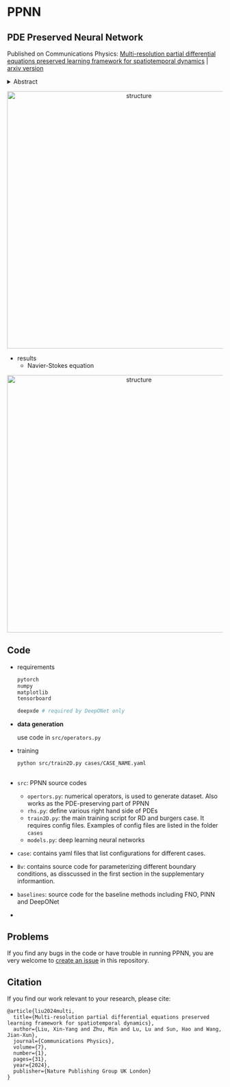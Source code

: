 # PPNN
## PDE Preserved Neural Network

Published on Communications Physics: [Multi-resolution partial differential equations preserved learning framework for spatiotemporal dynamics](https://www.nature.com/articles/s42005-024-01521-z) | [arxiv version](https://arxiv.org/pdf/2205.03990.pdf)
<details>
<summary>Abstract</summary>

Traditional data-driven deep learning models often struggle with high training costs, error accumulation, and poor generalizability in complex physical processes. Physics-informed deep learning (PiDL) addresses these challenges by incorporating physical principles into the model. Most PiDL approaches regularize training by embedding governing equations into the loss function, yet this depends heavily on extensive hyperparameter tuning to weigh each loss term. To this end, we propose to leverage physics prior knowledge by “baking” the discretized governing equations into the neural network architecture via the connection between the partial differential
equations (PDE) operators and network structures, resulting in a PDE-preserved neural network (PPNN). This method, embedding discretized PDEs through convolutional residual networks in a multi-resolution setting, largely improves the generalizability and long-term prediction accuracy, outperforming conventional black-box models. The effectiveness and merit of the proposed methods have been demonstrated across various spatiotemporal dynamical systems governed by spatiotemporal PDEs, including reaction-diffusion, Burgers’, and Navier-Stokes equations.
</details>

<p align="center"><img src="docs/demo/PDE_preserved_schematic.png" alt="structure" align="center" width="600px"></p>

* results
    * Navier-Stokes equation 
<p align="center"><img src="docs/demo/ns.gif" alt="structure" align="center" width="600px"></p>



## Code
* requirements
   ```bash
   pytorch
   numpy
   matplotlib
   tensorboard

   deepxde # required by DeepONet only
   ```
* **data generation**
  
   use code in `src/operators.py`
* training
   ```bash
   python src/train2D.py cases/CASE_NAME.yaml
   ```
##
* `src`: PPNN source codes
    * `opertors.py`: numerical operators, is used to generate dataset. Also works as the PDE-preserving part of PPNN
    * `rhs.py`: define various right hand side of PDEs
    * `train2D.py`: the main training script for RD and burgers case. It requires config files. Examples of config files are listed in the folder `cases`
    * `models.py`: deep learning neural networks

* `case`: contains yaml files that list configurations for different cases. 

* `Bv`: contains source code for parameterizing different boundary conditions, as disscussed in the first section in the supplementary informantion.

* `baselines`: source code for the baseline methods including FNO, PINN and DeepONet
* 
## Problems
If you find any bugs in the code or have trouble in running PPNN, you are very welcome to [create an issue](https://github.com/jx-wang-s-group/ppnn/issues) in this repository.

## Citation
If you find our work relevant to your research, please cite:
```
@article{liu2024multi,
  title={Multi-resolution partial differential equations preserved learning framework for spatiotemporal dynamics},
  author={Liu, Xin-Yang and Zhu, Min and Lu, Lu and Sun, Hao and Wang, Jian-Xun},
  journal={Communications Physics},
  volume={7},
  number={1},
  pages={31},
  year={2024},
  publisher={Nature Publishing Group UK London}
}
```

